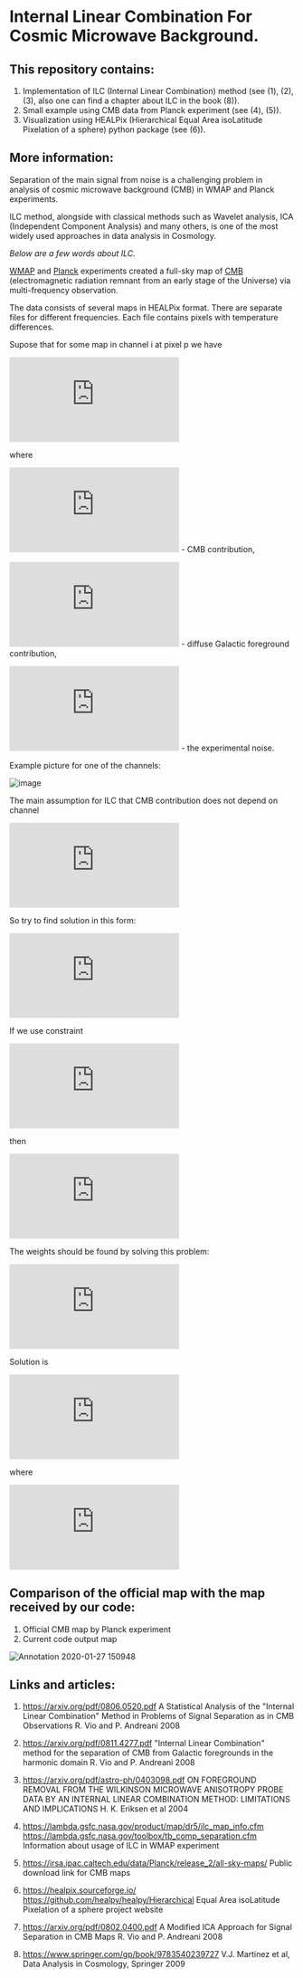 # Internal Linear Combination For Cosmic Microwave Background.


## This repository contains:

  1) Implementation of ILC (Internal Linear Combination) method (see (1), (2), (3), also one can find a chapter about ILC in the book (8)).
  2) Small example using CMB data from Planck  experiment (see (4), (5)).
  3) Visualization using HEALPix (Hierarchical Equal Area isoLatitude Pixelation of a sphere) python package (see (6)).

## More information:

Separation of the main signal from noise is a challenging problem in analysis of cosmic microwave background (CMB) in WMAP and Planck experiments.

ILC method, alongside with classical methods such as Wavelet analysis, ICA (Independent Component Analysis) and many others, is one of the most widely used approaches in data analysis in Cosmology.

*Below are a few words about ILC.*

[WMAP](https://en.wikipedia.org/wiki/Wilkinson_Microwave_Anisotropy_Probe) and [Planck](https://en.wikipedia.org/wiki/Planck_(spacecraft)) experiments created a full-sky map of [CMB](https://en.wikipedia.org/wiki/Cosmic_microwave_background) (electromagnetic radiation remnant from an early stage of the Universe) via multi-frequency observation. 

The data consists of several maps in HEALPix format. There are separate files for different frequencies. Each file contains pixels with temperature differences.

Supose that for some map in channel i at pixel p we have

![](https://latex.codecogs.com/gif.latex?S%5E%7B%28i%29%7D%28p%29%20%3D%20%5COmega_%7BCMB%7D%20%5E%7B%28i%29%7D%28p%29%20&plus;%20S%5E%7B%28i%29%7D_%7Bf%7D%28p%29%20&plus;%20%5Cmathcal%7BN%7D%5E%7Bi%7D%28p%29)

where  

![](https://latex.codecogs.com/gif.latex?%5COmega_%7BCMB%7D%20%5E%7B%28i%29%7D%28p%29) - CMB contribution,

![](https://latex.codecogs.com/gif.latex?S%5E%7B%28i%29%7D_%7Bf%7D%28p%29) - diffuse Galactic foreground contribution,  

![](https://latex.codecogs.com/gif.latex?%5Cmathcal%7BN%7D%5E%7Bi%7D%28p%29) -  the experimental noise.

Example picture for one of the channels: 

![image](https://user-images.githubusercontent.com/48928457/74084186-bbc77580-4a7d-11ea-83be-5e417a2fc3d9.png)

The main assumption for ILC that CMB contribution does not depend on channel

![](https://latex.codecogs.com/gif.latex?S%5E%7B%28i%29%7D%28p%29%20%3D%20%5COmega_%7BCMB%7D%28p%29%20&plus;%20S%5E%7B%28i%29%7D_%7Bf%7D%28p%29%20&plus;%20%5Cmathcal%7BN%7D%5E%7Bi%7D%28p%29)

So try to find solution in this form: 

![](https://latex.codecogs.com/gif.latex?%5Cwidetilde%7B%5COmega%7D_%7BCMB%7D%28p%29%20%3D%20%5Csum_%7Bi%3D1%7D%5E%7BN_a%7D%20%5Comega_i%20S%5E%7B%28i%29%7D%28p%29)

If we use constraint 

![](https://latex.codecogs.com/gif.latex?%5Csum_%7Bi%3D1%7D%5E%7BN_a%7D%20%5Comega_i%20%3D%201) 

then 

![](https://latex.codecogs.com/gif.latex?%5Cwidetilde%7B%5COmega%7D_%7BCMB%7D%28p%29%20%3D%20%5COmega_%7BCMB%7D%28p%29%20&plus;%20%5Csum_%7Bi%3D1%7D%5E%7BN_a%7D%20%5Comega_i%20%5Cleft%28%20S%5E%7B%28i%29%7D_%7Bf%7D%28p%29%20&plus;%20%5Cmathcal%7BN%7D%5E%7Bi%7D%28p%29%20%5Cright%29)

The weights should be found by solving this problem: 

![](https://latex.codecogs.com/gif.latex?%5C%7B%5Comega_i%5C%7D%20%3D%20%5Coperatorname*%7Bargmin%7D_%7B%5C%7B%5Comega_i%5C%7D%7D%20%5Cleft%28%20Var%5Cleft%5B%5COmega_%7BCMB%7D%28p%29%5Cright%5D%20&plus;%20Var%5Cleft%5B%5Csum_%7Bi%3D1%7D%5E%7BN_a%7D%20%5Comega_i%20%5Cleft%28%20S%5E%7B%28i%29%7D_%7Bf%7D%28p%29%20&plus;%20%5Cmathcal%7BN%7D%5E%7Bi%7D%28p%29%20%5Cright%29%20%5Cright%5D%5Cright%20%29)

Solution is 

![](https://latex.codecogs.com/gif.latex?%5Comega_i%20%3D%20%5Cfrac%7B%5Csum_%7Bj%3D1%7D%5E%7Bk%7DC%5E%7B-1%7D_%7Bij%7D%7D%7B%5Csum_%7Bl%3D1%7D%5E%7Bk%7D%5Csum_%7Bj%3D1%7D%5E%7Bk%7DC%5E%7B-1%7D_%7Blj%7D%7D)

where

![](https://latex.codecogs.com/gif.latex?C_%7Bij%7D%20%3D%20%5Cleft%20%5Clangle%20%5CDelta%20T_i%20%5CDelta%20T_j%20%5Cright%20%5Crangle%20%3D%20%5Cfrac%7B1%7D%7BN_%7Bpix%7D%7D%20%5Csum_%7Bp%3D1%7D%5E%7BN_%7Bpix%7D%7D%20%28T_i%28p%29%20-%20%5Coverline%7BT_i%7D%29%28T_j%28p%29%20-%20%5Coverline%7BT_j%7D%29)

## Comparison of the official map with the map received by our code:
  1) Official CMB map by Planck experiment
  2) Current code output map

![Annotation 2020-01-27 150948](https://user-images.githubusercontent.com/46852371/73173740-1fb17c00-4117-11ea-83a2-52c6fae0467c.jpg)


## Links and articles: 

  1)  https://arxiv.org/pdf/0806.0520.pdf A Statistical Analysis of the "Internal Linear Combination" Method in Problems of Signal Separation as in CMB Observations R. Vio and P. Andreani 2008
  
  2)  https://arxiv.org/pdf/0811.4277.pdf "Internal Linear Combination" method for the separation of CMB
from Galactic foregrounds in the harmonic domain R. Vio and P. Andreani 2008

  3)  https://arxiv.org/pdf/astro-ph/0403098.pdf ON FOREGROUND REMOVAL FROM THE WILKINSON MICROWAVE ANISOTROPY PROBE DATA BY
AN INTERNAL LINEAR COMBINATION METHOD: LIMITATIONS AND IMPLICATIONS H. K. Eriksen et al 2004
  
  4)  https://lambda.gsfc.nasa.gov/product/map/dr5/ilc_map_info.cfm 
      https://lambda.gsfc.nasa.gov/toolbox/tb_comp_separation.cfm Information about usage of ILC in WMAP experiment
  
  5)  https://irsa.ipac.caltech.edu/data/Planck/release_2/all-sky-maps/ Public download link for CMB maps

  6)  https://healpix.sourceforge.io/
      https://github.com/healpy/healpy/Hierarchical Equal Area isoLatitude Pixelation of a sphere project website
      
  7)  https://arxiv.org/pdf/0802.0400.pdf A Modified ICA Approach for Signal Separation in CMB Maps R. Vio and P. Andreani 2008
  
  8)  https://www.springer.com/gp/book/9783540239727 V.J. Martinez et al, Data Analysis in Cosmology, Springer 2009
